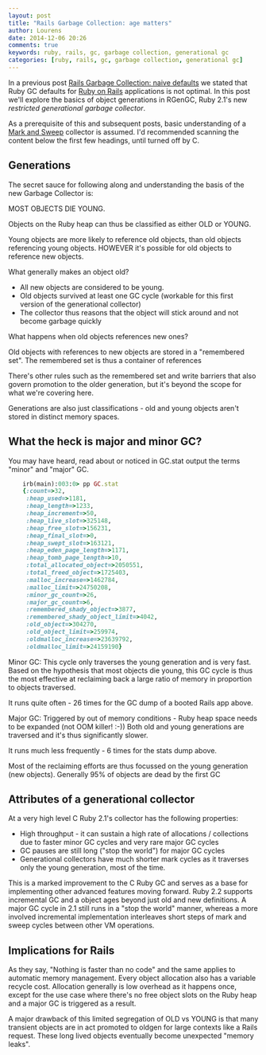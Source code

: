```yaml
---
layout: post
title: "Rails Garbage Collection: age matters"
author: Lourens
date: 2014-12-06 20:26
comments: true
keywords: ruby, rails, gc, garbage collection, generational gc
categories: [ruby, rails, gc, garbage collection, generational gc]
---
```


In a previous post [Rails Garbage Collection: naive defaults](http://www.bear-metal.eu) we stated that Ruby GC defaults for [Ruby on Rails](http://www.rubyonrails.org) applications is not optimal. In this post we'll explore the basics of object generations in RGenGC, Ruby 2.1's new *restricted generational garbage collector*.

As a prerequisite of this and subsequent posts, basic understanding of a [Mark and Sweep](https://ruby-hacking-guide.github.io/gc.html) collector is assumed. I'd recommended scanning the content below the first few headings, until turned off by C.

## Generations

The secret sauce for following along and understanding the basis of the new Garbage Collector is:

MOST OBJECTS DIE YOUNG.

Objects on the Ruby heap can thus be classified as either OLD or YOUNG.

Young objects are more likely to reference old objects, than old objects referencing young objects.
HOWEVER it's possible for old objects to reference new objects.

What generally makes an object old?

* All new objects are considered to be young.
* Old objects survived at least one GC cycle (workable for this first version of the generational collector)
* The collector thus reasons that the object will stick around and not become garbage quickly

What happens when old objects references new ones?

Old objects with references to new objects are stored in a "remembered set". The remembered set is thus a container of references 

There's other rules such as the remembered set and write barriers that also govern promotion to the older generation, but it's beyond the scope for what we're covering here.

Generations are also just classifications - old and young objects aren't stored in distinct memory spaces.

## What the heck is major and minor GC?

You may have heard, read about or noticed in GC.stat output the terms "minor" and "major" GC.

```ruby
	irb(main):003:0> pp GC.stat
	{:count=>32,
	 :heap_used=>1181,
	 :heap_length=>1233,
	 :heap_increment=>50,
	 :heap_live_slot=>325148,
	 :heap_free_slot=>156231,
	 :heap_final_slot=>0,
	 :heap_swept_slot=>163121,
	 :heap_eden_page_length=>1171,
	 :heap_tomb_page_length=>10,
	 :total_allocated_object=>2050551,
	 :total_freed_object=>1725403,
	 :malloc_increase=>1462784,
	 :malloc_limit=>24750208,
	 :minor_gc_count=>26,
	 :major_gc_count=>6,
	 :remembered_shady_object=>3877,
	 :remembered_shady_object_limit=>4042,
	 :old_object=>304270,
	 :old_object_limit=>259974,
	 :oldmalloc_increase=>23639792,
	 :oldmalloc_limit=>24159190}
```

Minor GC: This cycle only traverses the young generation and is very fast. Based on the hypothesis that most objects die young, this GC cycle is thus the most effective at reclaiming back a large ratio of memory in proportion to objects traversed.

It runs quite often - 26 times for the GC dump of a booted Rails app above.

Major GC: Triggered by out of memory conditions - Ruby heap space needs to be expanded (not OOM killer! :-)) Both old and young generations are traversed and it's thus significantly slower.

It runs much less frequently - 6 times for the stats dump above.

Most of the reclaiming efforts are thus focussed on the young generation (new objects). Generally 95% of objects are dead by the first GC

## Attributes of a generational collector

At a very high level C Ruby 2.1's collector has the following properties:

* High throughput - it can sustain a high rate of allocations / collections due to faster minor GC cycles and very rare major GC cycles
* GC pauses are still long ("stop the world") for major GC cycles
* Generational collectors have much shorter mark cycles as it traverses only the young generation, most of the time.

This is a marked improvement to the C Ruby GC and serves as a base for implementing other advanced features moving forward. Ruby 2.2 supports incremental GC and a object ages beyond just old and new definitions. A major GC cycle in 2.1 still runs in a "stop the world" manner, whereas a more involved incremental implementation interleaves short steps of mark and sweep cycles between other VM operations.

## Implications for Rails

As they say, "Nothing is faster than no code" and the same applies to automatic memory management. Every object allocation also has a variable recycle cost. Allocation generally is low overhead as it happens once, except for the use case where there's no free object slots on the Ruby heap and a major GC is triggered as a result.

A major drawback of this limited segregation of OLD vs YOUNG is that many transient objects are in act promoted to oldgen for large contexts like a Rails request. These long lived objects eventually become unexpected "memory leaks".
